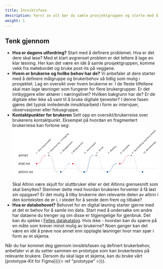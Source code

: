 ```yaml
---
title: Innsiktsfase
description: Først av alt bør du samle prosjektgruppen og starte med å definere problemet. Hva er det dere skal løse og hvem skal det løses for?
weight: 1
---
```


## Tenk gjennom

<ul class="no-decoration connected-bullets">
  <li>
    <strong>Hva er dagens utfordring?</strong>
    Start med å definere problemet. Hva er det dere skal løse? Med et klart avgrenset problem er det lettere å lage en klar løsning. Her kan det være en idé å samle prosjektgruppen, komme vekk fra møtebordet og bruke post-its på veggene.
  </li>
  <li>
    <strong>Hvem er brukerne og hvilke behov har de?</strong>
    Vi anbefaler at dere starter med å definere målgruppe og brukerbehov så tidlig som mulig i prosjektet. Lag en oversikt over hvem brukerne er. I de fleste tilfellene skal man lage løsninger som fungerer for flere brukergrupper. Er det innbyggere eller aktører i næringslivet? Hvilken bakgrunn har de? Er de digitale eller ikke så vant til å bruke digitale tjenester? I denne fasen gjøres det typisk innledende innsiktsarbeid i form av intervjuer, observasjoner eller fokusgruppe.
  </li>
  <li>
    <strong>Kontaktpunkter for brukeren</strong>
    Sett opp en oversikt/brukerreise over brukerens kontaktpunkt. Eksempel på hvordan en fragmentert brukerreise kan fortone seg:
    <br>
    <a href="/app/design/insight/kontaktpunkter.png"><img class="float-right" src="/app/design/insight/kontaktpunkter.png" alt="Eksempel på kontaktpunkter for brukeren"></a>
    <br>
    Skal Altinn være skjult for sluttbruker eller er det Altinns grensesnitt som skal benyttes? Stemmer dette med hvordan brukeren forventer å få løst sin oppgave? Er det mulig å tilby brukerne den relevante delen av altinn i den konteksten de er i, i stedet for å sende dem frem og tilbake?
  </li>
  <li>
    <strong>Hva er databehovet?</strong>
    Behovet for en digital løsning starter gjerne med at det er behov for å samle inn data. Start med å undersøke om andre har dataene du trenger og om disse er tilgjengelige for gjenbruk. Det kan du sjekke i <a href="https://data.norge.no/">Felles datakatalog</a>. Hvis ikke - hvordan kan du spørre på en måte som krever minst mulig av brukerne? Noen ganger kan det være en idé å prøve noe annet enn opplagte løsninger hvor man spør i form av et skjema.
  </li>
</ul>

Når du har kommet deg gjennom innsiktsfasen og definert brukerbehov, anbefaler vi at du setter sammen en prototype som kan brukertestes på relevante brukere. Dersom du skal lage et skjema, kan du bruke vårt [prototype-Kit for Figma]({{< ref "prototype" >}}).
